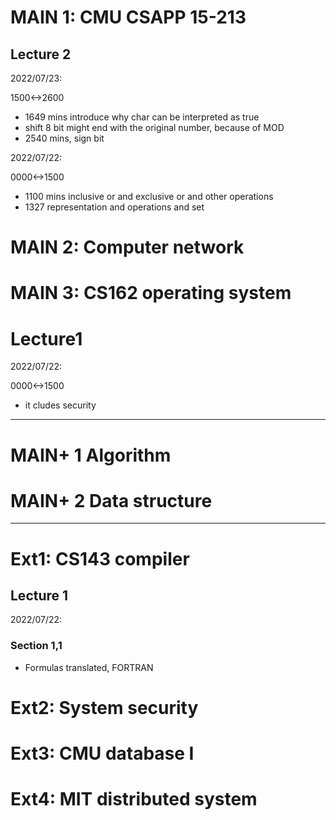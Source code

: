 # MAIN 1: CMU CSAPP 15-213 
## Lecture 2

2022/07/23:

1500<->2600

- 1649 mins introduce why char can be interpreted as true
- shift 8 bit might end with the original number, because of MOD
- 2540 mins, sign bit

2022/07/22:

0000<->1500

- 1100 mins inclusive or and exclusive or and other operations
- 1327 representation and operations and set

#  MAIN 2: Computer network

# MAIN 3: CS162 operating system

# Lecture1

2022/07/22:

0000<->1500
- it cludes security


------------------------------------------------------------

# MAIN+ 1 Algorithm

# MAIN+ 2 Data structure





------------------------------------------------------------
# Ext1: CS143 compiler

## Lecture 1

2022/07/22:
### Section 1,1
- Formulas translated, FORTRAN


# Ext2: System security

# Ext3: CMU database I

# Ext4: MIT distributed system
